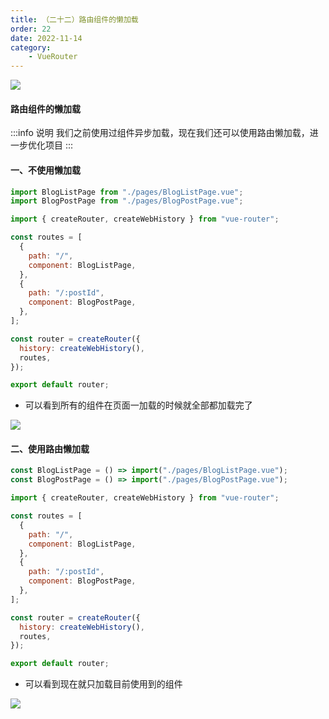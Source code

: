 ```yaml
---
title: （二十二）路由组件的懒加载
order: 22
date: 2022-11-14
category:
    - VueRouter
---
```


![](https://image.zswei.xyz/img/202211142323441.png)

#### 路由组件的懒加载
:::info 说明
我们之前使用过组件异步加载，现在我们还可以使用路由懒加载，进一步优化项目
:::

#### 一、不使用懒加载
```js
import BlogListPage from "./pages/BlogListPage.vue";
import BlogPostPage from "./pages/BlogPostPage.vue";

import { createRouter, createWebHistory } from "vue-router";

const routes = [
  {
    path: "/",
    component: BlogListPage,
  },
  {
    path: "/:postId",
    component: BlogPostPage,
  },
];

const router = createRouter({
  history: createWebHistory(),
  routes,
});

export default router;
```
- 可以看到所有的组件在页面一加载的时候就全部都加载完了

![](https://image.zswei.xyz/img/202211141538684.png)


#### 二、使用路由懒加载
```js
const BlogListPage = () => import("./pages/BlogListPage.vue");
const BlogPostPage = () => import("./pages/BlogPostPage.vue");

import { createRouter, createWebHistory } from "vue-router";

const routes = [
  {
    path: "/",
    component: BlogListPage,
  },
  {
    path: "/:postId",
    component: BlogPostPage,
  },
];

const router = createRouter({
  history: createWebHistory(),
  routes,
});

export default router;
```
- 可以看到现在就只加载目前使用到的组件

![](https://image.zswei.xyz/img/202211141541490.png)